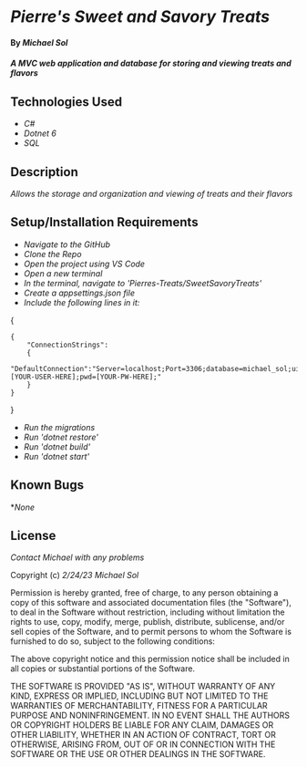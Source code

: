 # _Pierre's Sweet and Savory Treats_

#### By _**Michael Sol**_

#### _A MVC web application and database for storing and viewing treats and flavors_

## Technologies Used

* _C#_
* _Dotnet 6_
* _SQL_

## Description

_Allows the storage and organization and viewing of treats and their flavors_

## Setup/Installation Requirements

* _Navigate to the GitHub_
* _Clone the Repo_
* _Open the project using VS Code_
* _Open a new terminal_
* _In the terminal, navigate to 'Pierres-Treats/SweetSavoryTreats'_ 
* _Create a appsettings.json file_
* _Include the following lines in it:_

{

    { 
        "ConnectionStrings": 
        {
            "DefaultConnection":"Server=localhost;Port=3306;database=michael_sol;uid=[YOUR-USER-HERE];pwd=[YOUR-PW-HERE];"
        }
    }
}

* _Run the migrations_
* _Run 'dotnet restore'_
* _Run 'dotnet build'_
* _Run 'dotnet start'_


## Known Bugs

*_None_

## License

_Contact Michael with any problems_

Copyright (c) _2/24/23_ _Michael Sol_

Permission is hereby granted, free of charge, to any person obtaining a copy of this software and associated documentation files (the "Software"), to deal in the Software without restriction, including without limitation the rights to use, copy, modify, merge, publish, distribute, sublicense, and/or sell copies of the Software, and to permit persons to whom the Software is furnished to do so, subject to the following conditions:

The above copyright notice and this permission notice shall be included in all copies or substantial portions of the Software.

THE SOFTWARE IS PROVIDED "AS IS", WITHOUT WARRANTY OF ANY KIND, EXPRESS OR IMPLIED, INCLUDING BUT NOT LIMITED TO THE WARRANTIES OF MERCHANTABILITY, FITNESS FOR A PARTICULAR PURPOSE AND NONINFRINGEMENT. IN NO EVENT SHALL THE AUTHORS OR COPYRIGHT HOLDERS BE LIABLE FOR ANY CLAIM, DAMAGES OR OTHER LIABILITY, WHETHER IN AN ACTION OF CONTRACT, TORT OR OTHERWISE, ARISING FROM, OUT OF OR IN CONNECTION WITH THE SOFTWARE OR THE USE OR OTHER DEALINGS IN THE SOFTWARE.